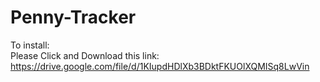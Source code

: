 # Penny-Tracker
To install:  
Please Click and Download this link: https://drive.google.com/file/d/1KIupdHDlXb3BDktFKUOlXQMISq8LwVin

